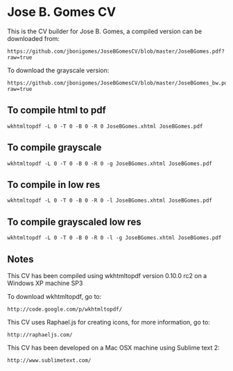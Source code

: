 # Jose B. Gomes CV

This is the CV builder for Jose B. Gomes, a compiled version can be downloaded from:

	https://github.com/jbonigomes/JoseBGomesCV/blob/master/JoseBGomes.pdf?raw=true
	
To download the grayscale version:

	https://github.com/jbonigomes/JoseBGomesCV/blob/master/JoseBGomes_bw.pdf?raw=true

## To compile html to pdf

	wkhtmltopdf -L 0 -T 0 -B 0 -R 0 JoseBGomes.xhtml JoseBGomes.pdf

## To compile grayscale

	wkhtmltopdf -L 0 -T 0 -B 0 -R 0 -g JoseBGomes.xhtml JoseBGomes.pdf

## To compile in low res

	wkhtmltopdf -L 0 -T 0 -B 0 -R 0 -l JoseBGomes.xhtml JoseBGomes.pdf

## To compile grayscaled low res

	wkhtmltopdf -L 0 -T 0 -B 0 -R 0 -l -g JoseBGomes.xhtml JoseBGomes.pdf
	
## Notes

This CV has been compiled using wkhtmltopdf version 0.10.0 rc2 on a Windows XP machine SP3

To download wkhtmltopdf, go to:

	http://code.google.com/p/wkhtmltopdf/

This CV uses Raphael.js for creating icons, for more information, go to:

	http://raphaeljs.com/

This CV has been developed on a Mac OSX machine using Sublime text 2:

	http://www.sublimetext.com/
